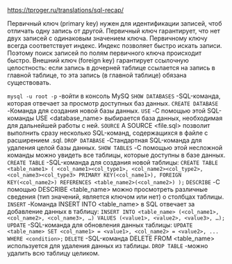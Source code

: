 https://tproger.ru/translations/sql-recap/

Первичный ключ (primary key) нужен для идентификации записей, чтоб отличать одну запись от другой. Первичный ключ гарантирует, что нет двух записей с одинаковым значением ключа. Первичному ключу всегда соответствует индекс. Индекс позволяет быстро искать записи. Поэтому поиск записей по полям первичного ключа происходит быстро.
Внешний ключ (foreign key) гарантирует ссылочную целостность: если запись в дочерней таблице ссылается на запись в главной таблице, то эта запись (в главной таблице) обязана существовать.

`mysql -u root -p` -войти в консоль MySQ
`SHOW DATABASES` -SQL-команда, которая отвечает за просмотр доступных баз данных.
`CREATE DATABASE` -Команда для создания новой базы данных.
`USE` -С помощью этой SQL-команды USE <database_name> выбирается база данных, необходимая для дальнейшей работы с ней.
`SOURCE` А SOURCE <file.sql> позволит выполнить сразу несколько SQL-команд, содержащихся в файле с расширением .sql.
`DROP DATABASE` -Стандартная SQL-команда для удаления целой базы данных.
`SHOW TABLES` -С помощью этой несложной команды можно увидеть все таблицы, которые доступны в базе данных.
`CREATE TABLE` -SQL-команда для создания новой таблицы:
    ```
    CREATE TABLE <table_name1> (
        <col_name1><col_type1>,
        <col_name2><col_type2>,
        <col_name3><col_type3>
        PRIMARY KEY(<col_name1>),
        FOREIGN KEY(<col_name2>) REFERENCES <table_name2>(<col_name2>)
    );
    ```
`DESCRIBE` -С помощью DESCRIBE <table_name> можно просмотреть различные сведения (тип значений, является ключом или нет) о столбцах таблицы.
`INSERT` -Команда INSERT INTO <table_name> в SQL отвечает за добавление данных в таблицу:
    ```
    INSERT INTO <table_name> (<col_name1>, <col_name2>, <col_name3>, …)
    VALUES (<value1>, <value2>, <value3>, …);
    ```
`UPDATE` -SQL-команда для обновления данных таблицы:
    ```
    UPDATE <table_name>
        SET <col_name1> = <value1>, <col_name2> = <value2>, ...
        WHERE <condition>;
    ```
`DELETE` -SQL-команда DELETE FROM <table_name> используется для удаления данных из таблицы.
`DROP TABLE` -можно удалить всю таблицу целиком.

